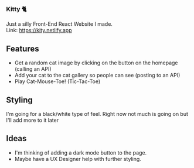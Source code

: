 ### Kitty 🐈
Just a silly Front-End React Website I made. <br />
Link: https://kity.netlify.app 

## Features
- Get a random cat image by clicking on the button on the homepage (calling an API)
- Add your cat to the cat gallery so people can see (posting to an API)
- Play Cat-Mouse-Toe! (Tic-Tac-Toe)

## Styling
I'm going for a black/white type of feel. 
Right now not much is going on but I'll add more to it later

## Ideas
- I'm thinking of adding a dark mode button to the page.
- Maybe have a UX Designer help with further styling.


